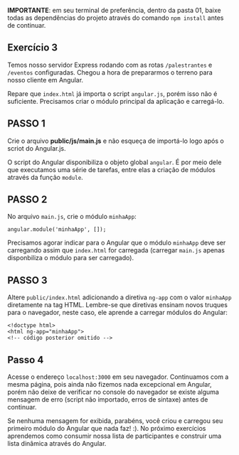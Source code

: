 **IMPORTANTE**: em seu terminal de preferência, dentro da pasta 01, baixe todas as dependências do projeto através do comando `npm install` antes de continuar.

## Exercício 3 

Temos nosso servidor Express rodando com as rotas `/palestrantes` e `/eventos` configuradas. Chegou a hora de prepararmos o terreno para nosso cliente em Angular. 

Repare que `index.html` já importa o script `angular.js`, porém isso não é suficiente. Precisamos criar o módulo principal da aplicação e carregá-lo.

## PASSO 1

Crie o arquivo **public/js/main.js** e não esqueça de importá-lo logo após o scriot do Angular.js.

O script do Angular disponibiliza o objeto global `angular`. É por meio dele que executamos uma série de tarefas, entre elas a criação de módulos através da função `module`.

## PASSO 2
No arquivo `main.js`, crie o módulo `minhaApp`:

```
angular.module('minhaApp', []);
```

Precisamos agorar indicar para o Angular que o módulo `minhaApp` deve ser carregando assim que `index.html` for carregada (carregar `main.js` apenas disponbiliza o módulo para ser carregado).

## PASSO 3
Altere `public/index.html` adicionando a diretiva `ng-app` com o valor `minhaApp` diretamente na tag HTML. Lembre-se que diretivas ensinam novos truques para o navegador, neste caso, ele aprende a carregar módulos do Angular:

```
<!doctype html>
<html ng-app="minhaApp">
<!-- código posterior omitido -->
```

## Passo 4
Acesse o endereço `localhost:3000` em seu navegador. Continuamos com a mesma página, pois ainda não fizemos nada excepcional em Angular, porém não deixe de verificar no console do navegador se existe alguma mensagem de erro (script não importado, erros de sintaxe) antes de continuar. 

Se nenhuma mensagem for exibida, parabéns, você criou e carregou seu primeiro módulo do Angular que nada faz! :). No próximo exercícios aprendemos como consumir nossa lista de participantes e construir uma lista dinâmica através do Angular.